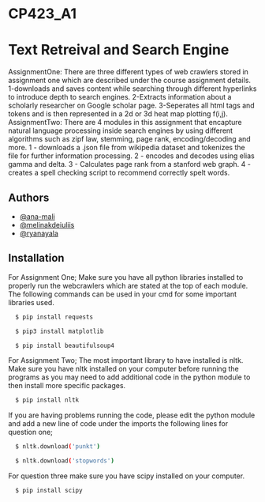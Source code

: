 # CP423_A1
# Text Retreival and Search Engine 

AssignmentOne: There are three different types of web crawlers stored in assignment one which are described under the course assignment details. 1-downloads and saves content while searching through different hyperlinks to introduce depth to search engines. 2-Extracts information about a scholarly researcher on Google scholar page. 3-Seperates all html tags and tokens and is then represented in a 2d or 3d heat map plotting f(i,j).
AssignmentTwo: There are 4 modules in this assignment that encapture natural language processing inside search engines by using different algorithms such as zipf law, stemming, page rank, encoding/decoding and more. 1 - downloads a .json file from wikipedia dataset and tokenizes the file for further information processing. 2 - encodes and decodes using elias gamma and delta. 3 - Calculates page rank from a stanford web graph. 4 - creates a spell checking script to recommend correctly spelt words.

## Authors

- [@ana-mali](https://www.github.com/ana-mali)
- [@melinakdeiuliis](https://github.com/melinakdeiuliis)
- [@ryanayala](https://github.com/ryanayala)

## Installation

For Assignment One;
Make sure you have all python libraries installed to properly run the webcrawlers which are stated at the top of each module. The following commands can be used in your cmd for some important libraries used.
```bash
  $ pip install requests 

```
```bash
  $ pip3 install matplotlib

```
```bash
  $ pip install beautifulsoup4

```
For Assignment Two; 
The most important library to have installed is nltk. Make sure you have nltk installed on your computer before running the programs as you may need to add additional code in the python module to then install more specific packages. 
```bash
  $ pip install nltk

```
If you are having problems running the code, please edit the python module and add a new line of code under the imports the following lines for question one;
```bash
  $ nltk.download('punkt')

```
```bash
  $ nltk.download('stopwords')

```
For question three make sure you have scipy installed on your computer.
```bash
  $ pip install scipy
```

